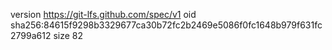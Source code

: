 version https://git-lfs.github.com/spec/v1
oid sha256:84615f9298b3329677ca30b72fc2b2469e5086f0fc1648b979f631fc2799a612
size 82
